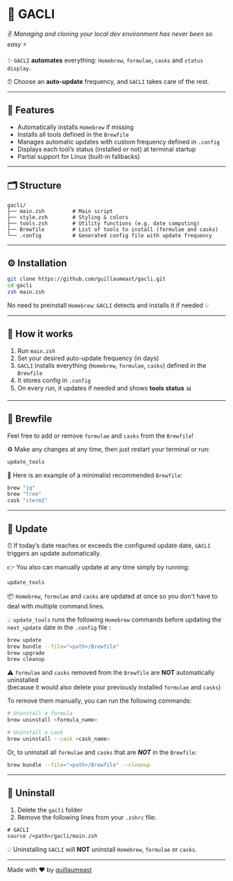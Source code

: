 # 🚀 GACLI

✌️ *Managing and cloning your local dev environment has never been so easy* ⚡

✨ `GACLI` **automates** everything: `Homebrew`, `formulae`, `casks` and `status display`.

⏰ Choose an **auto-update** frequency, and `GACLI` takes care of the rest.

---

## 🧰 Features

- Automatically installs `Homebrew` if missing
- Installs all tools defined in the `Brewfile`
- Manages automatic updates with custom frequency defined in `.config`
- Displays each tool’s status (installed or not) at terminal startup
- Partial support for Linux (built-in fallbacks)


---

## 🗂️ Structure

```
gacli/
├── main.zsh         # Main script
├── style.zsh        # Styling & colors
├── tools.zsh        # Utility functions (e.g. date computing)
├── Brewfile         # List of tools to install (formulae and casks)
└── .config          # Generated config file with update frequency
```


---

## ⚙️ Installation

```bash
git clone https://github.com/guillaumeast/gacli.git
cd gacli
zsh main.zsh
```

No need to preinstall `Homebrew`: `GACLI` detects and installs it if needed 💡


---

## 🧠 How it works

1. Run `main.zsh`
2. Set your desired auto-update frequency (in days)
3. `GACLI` installs everything (`Homebrew`, `formulae`, `casks`) defined in the `Brewfile`
4. It stores config in `.config`
5. On every run, it updates if needed and shows **tools status** 📊


---

## 📜 Brewfile

Feel free to add or remove `formulae` and `casks` from the `Brewfile`!

♻️ Make any changes at any time, then just restart your terminal or run:
```bash
update_tools
```

📄 Here is an example of a minimalist recommended `Brewfile`:
```ruby
brew "jq"
brew "tree"
cask "iterm2"
```


---

## 📅 Update

⏰ If today’s date reaches or exceeds the configured update date, `GACLI` triggers an update automatically.

👉 You also can manually update at any time simply by running:
```bash
update_tools
```

📦 `Homebrew`, `formulae` and `casks` are updated at once so you don't have to deal with multiple command lines.

💡 `update_tools` runs the following `Homebrew` commands before updating the `next_update` date in the `.config` file :
```bash
brew update
brew bundle --file="<path>/Brewfile"
brew upgrade
brew cleanup
```

⚠️ `formulae` and `casks` removed from the `Brewfile` are **NOT** automatically uninstalled  
(because it would also delete your previously installed `formulae` and `casks`)

To remove them manually, you can run the following commands:
```bash
# Uninstall a formula
brew uninstall <formula_name>

# Uninstall a cask
brew uninstall --cask <cask_name>
```

Or, to uninstall all `formulae` and `casks` that are ***NOT*** in the `Brewfile`:
```bash
brew bundle --file="<path>/Brewfile" --cleanup
```

---

## 🧹 Uninstall

1. Delete the `gacli` folder
2. Remove the following lines from your `.zshrc` file:
```txt
# GACLI
source /<path>/gacli/main.zsh
```

💡 Uninstalling `GACLI` will **NOT** uninstall `Homebrew`, `formulae` or `casks`.


---

Made with ❤️ by [guillaumeast](https://github.com/guillaumeast)
